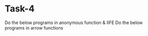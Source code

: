 # Task-4
Do the below programs in anonymous function & IIFE
Do the below programs in arrow functions

